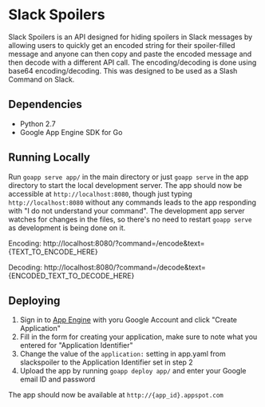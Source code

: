 Slack Spoilers
==============

Slack Spoilers is an API designed for hiding spoilers in Slack messages by allowing users to quickly get an encoded string for their spoiler-filled message and anyone can then copy and paste the encoded message and then decode with a different API call. The encoding/decoding is done using base64 encoding/decoding. This was designed to be used as a Slash Command on Slack. 


Dependencies
-----
- Python 2.7
- Google App Engine SDK for Go

Running Locally
-----
Run `goapp serve app/` in the main directory or just `goapp serve` in the app directory to start the local development server. The app should now be accessible at `http://localhost:8080`, though just typing `http://localhost:8080` without any commands leads to the app responding with "I do not understand your command". The development app server watches for changes in the files, so there's no need to restart `goapp serve` as development is being done on it.

Encoding: http://localhost:8080/?command=/encode&text={TEXT_TO_ENCODE_HERE}

Decoding: http://localhost:8080/?command=/decode&text={ENCODED_TEXT_TO_DECODE_HERE}


Deploying
-----
1. Sign in to [App Engine](https://appengine.google.com/) with yoru Google Account and click "Create Application"
2. Fill in the form for creating your application, make sure to note what you entered for "Application Identifier"
3. Change the value of the `application:` setting in app.yaml from slackspoiler to the Application Identifier set in step 2
4. Upload the app by running `goapp deploy app/` and enter your Google email ID and password

The app should now be available at `http://{app_id}.appspot.com`

